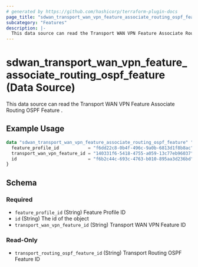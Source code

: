 ```yaml
---
# generated by https://github.com/hashicorp/terraform-plugin-docs
page_title: "sdwan_transport_wan_vpn_feature_associate_routing_ospf_feature Data Source - terraform-provider-sdwan"
subcategory: "Features"
description: |-
  This data source can read the Transport WAN VPN Feature Associate Routing OSPF Feature .
---
```


# sdwan_transport_wan_vpn_feature_associate_routing_ospf_feature (Data Source)

This data source can read the Transport WAN VPN Feature Associate Routing OSPF Feature .

## Example Usage

```terraform
data "sdwan_transport_wan_vpn_feature_associate_routing_ospf_feature" "example" {
  feature_profile_id           = "f6dd22c8-0b4f-496c-9a0b-6813d1f8b8ac"
  transport_wan_vpn_feature_id = "140331f6-5418-4755-a059-13c77eb96037"
  id                           = "f6b2c44c-693c-4763-b010-895aa3d236bd"
}
```

<!-- schema generated by tfplugindocs -->
## Schema

### Required

- `feature_profile_id` (String) Feature Profile ID
- `id` (String) The id of the object
- `transport_wan_vpn_feature_id` (String) Transport WAN VPN Feature ID

### Read-Only

- `transport_routing_ospf_feature_id` (String) Transport Routing OSPF Feature ID
